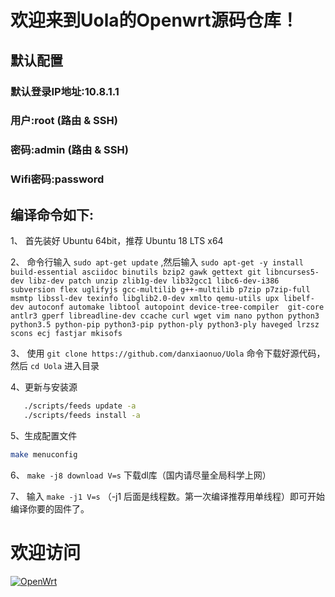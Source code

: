 欢迎来到Uola的Openwrt源码仓库！
=

##  默认配置
### 默认登录IP地址:10.8.1.1
###           用户:root       (路由 & SSH)
###           密码:admin      (路由 & SSH)
###       Wifi密码:password

编译命令如下:
-

1、 首先装好 Ubuntu 64bit，推荐  Ubuntu  18 LTS x64

2、 命令行输入 `sudo apt-get update` ,然后输入
`sudo apt-get -y install build-essential asciidoc binutils bzip2 gawk gettext git libncurses5-dev libz-dev patch unzip zlib1g-dev lib32gcc1 libc6-dev-i386 subversion flex uglifyjs gcc-multilib g++-multilib p7zip p7zip-full msmtp libssl-dev texinfo libglib2.0-dev xmlto qemu-utils upx libelf-dev autoconf automake libtool autopoint device-tree-compiler  git-core antlr3 gperf libreadline-dev ccache curl wget vim nano python python3 python3.5 python-pip python3-pip python-ply python3-ply haveged lrzsz scons ecj fastjar mkisofs
`

3、 使用 `git clone https://github.com/danxiaonuo/Uola` 命令下载好源代码，然后 `cd Uola` 进入目录

4、更新与安装源
```bash
   ./scripts/feeds update -a
   ./scripts/feeds install -a
```

5、生成配置文件
```bash
make menuconfig
```

6、 `make -j8 download V=s` 下载dl库（国内请尽量全局科学上网）

7、 输入 `make -j1 V=s` （-j1 后面是线程数。第一次编译推荐用单线程）即可开始编译你要的固件了。

# 欢迎访问
[![OpenWrt](https://img.shields.io/badge/From-uola-blue.svg?style=for-the-badge&logo=appveyor)](https://github.com/danxiaonuo/Uola)
